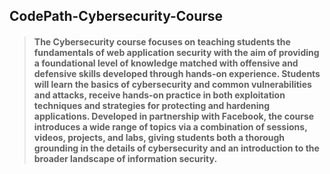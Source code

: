 ## CodePath-Cybersecurity-Course
>#### The Cybersecurity course focuses on teaching students the fundamentals of web application security with the aim of providing a foundational level of knowledge matched with offensive and defensive skills developed through hands-on experience. Students will learn the basics of cybersecurity and common vulnerabilities and attacks, receive hands-on practice in both exploitation techniques and strategies for protecting and hardening applications. Developed in partnership with Facebook, the course introduces a wide range of topics via a combination of sessions, videos, projects, and labs, giving students both a thorough grounding in the details of cybersecurity and an introduction to the broader landscape of information security.
